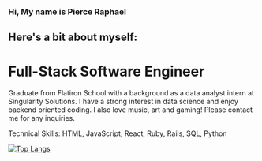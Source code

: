### Hi, My name is Pierce Raphael
## Here's a bit about myself:

# Full-Stack Software Engineer

Graduate from Flatiron School with a background as a data analyst intern at Singularity Solutions. I have a strong interest in data science and enjoy backend oriented coding. I also love music, art and gaming! Please contact me for any inquiries.

Technical Skills: HTML, JavaScript, React, Ruby, Rails, SQL, Python

[![Top Langs](https://github-readme-stats.vercel.app/api/top-langs/?username=jdhawks2132&layout=compact&theme=outrun)](https://github.com/anuraghazra/github-readme-stats)



